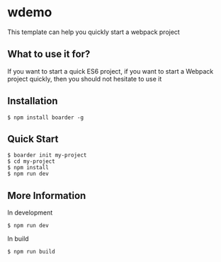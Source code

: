 # wdemo
This template can help you quickly start a webpack project

## What to use it for?
If you want to start a quick ES6 project, if you want to start a Webpack project quickly, then you should not hesitate to use it

## Installation

```
$ npm install boarder -g
```


## Quick Start
```
$ boarder init my-project
$ cd my-project
$ npm install
$ npm run dev
````

## More Information
In development
```
$ npm run dev
```

In build
```
$ npm run build
```

